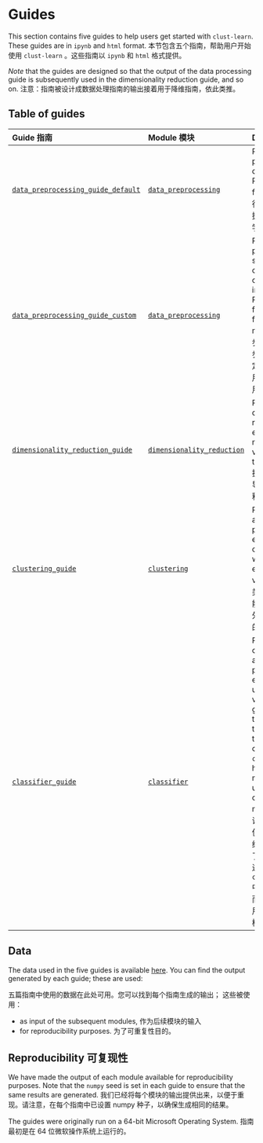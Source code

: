 # Guides

This section contains five guides to help users get started with `clust-learn`. These guides are in `ipynb` and `html` format.
本节包含五个指南，帮助用户开始使用 `clust-learn` 。这些指南以 `ipynb` 和 `html` 格式提供。

_Note_ that the guides are designed so that the output of the data processing guide is subsequently used in the dimensionality reduction guide, and so on.
注意：指南被设计成数据处理指南的输出接着用于降维指南，依此类推。

## Table of guides

| Guide 指南 | Module 模块 | Description 描述 |
|:-|:-|:-|
| [`data_preprocessing_guide_default`](https://github.com/malgar/clust-learn/blob/master/notebooks/data_preprocessing_guide_default.ipynb) | [`data_preprocessing`](https://github.com/malgar/clust-learn/tree/master/clearn/data_preprocessing) | Perform data preprocessing in default mode. Recommended for beginners. 执行默认模式下的数据预处理。推荐初学者使用。 |
| [`data_preprocessing_guide_custom`](https://github.com/malgar/clust-learn/blob/master/notebooks/data_preprocessing_guide_custom.ipynb) | [`data_preprocessing`](https://github.com/malgar/clust-learn/tree/master/clearn/data_preprocessing) | Perform data preprocessing step by step with options to customize data imputation. Recommended for users who are familiar with the methodology. 逐步执行数据预处理步骤，并可选择自定义数据插补。适用于熟悉该方法的用户。 |
| [`dimensionality_reduction_guide`](https://github.com/malgar/clust-learn/blob/master/notebooks/dimensionality_reduction_guide.ipynb) | [`dimensionality_reduction`](https://github.com/malgar/clust-learn/tree/master/clearn/dimensionality_reduction) | Perform dimensionality reduction and explain how the new derived variables explain the original ones. 执行降维并解释新导出的变量如何解释原始变量。 |
| [`clustering_guide`](https://github.com/malgar/clust-learn/blob/master/notebooks/clustering_guide.ipynb)  | [`clustering`](https://github.com/malgar/clust-learn/tree/master/clearn/clustering) | Perfom cluster analysis, assess performance, and explain the obtained clusters with internal and external variables. 执行聚类分析，评估性能，并使用内部和外部变量解释获得的聚类。 |
| [`classifier_guide`](https://github.com/malgar/clust-learn/blob/master/notebooks/classifier_guide.ipynb) | [`classifier`](https://github.com/malgar/clust-learn/tree/master/clearn/classifier) | Perform classification, assess model performance, and explain results using SHAP values. This guide shows how to use the module to further explain the clusters obtained in the `clustering_guide`; however, the module may be used to fit any classificaton model 执行分类，评估模型性能，并使用 SHAP 值解释结果。本指南展示了如何使用该模块进一步解释在 `clustering_guide` 中获得的聚类；然而，该模块也可以用于拟合任何分类模型。 |


## Data

The data used in the five guides is available [here](https://github.com/malgar/clust-learn/tree/master/notebooks/data). You can find the output generated by each guide; these are used:

五篇指南中使用的数据在此处可用。您可以找到每个指南生成的输出；
这些被使用：
- as input of the subsequent modules, 作为后续模块的输入
- for reproducibility purposes. 为了可重复性目的。


## Reproducibility 可复现性

We have made the output of each module available for reproducibility purposes. Note that the `numpy` seed is set in each guide to ensure that the same results are generated.
我们已经将每个模块的输出提供出来，以便于重现。请注意，在每个指南中已设置 numpy 种子，以确保生成相同的结果。

The guides were originally run on a 64-bit Microsoft Operating System.
指南最初是在 64 位微软操作系统上运行的。
